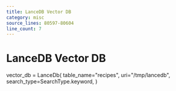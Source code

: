 ```yaml
---
title: LanceDB Vector DB
category: misc
source_lines: 80597-80604
line_count: 7
---
```


# LanceDB Vector DB
vector_db = LanceDb(
    table_name="recipes",
    uri="/tmp/lancedb",
    search_type=SearchType.keyword,
)

